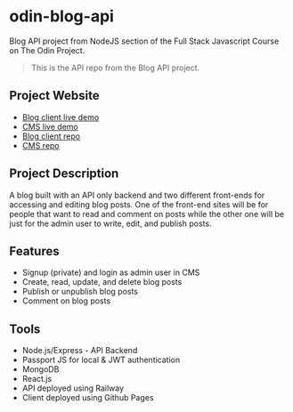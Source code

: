 # odin-blog-api
Blog API project from NodeJS section of the Full Stack Javascript Course on The Odin Project.
> This is the API repo from the Blog API project.

## Project Website
- [Blog client live demo](https://mraffia.github.io/odin-blog)
- [CMS live demo](https://mraffia.github.io/odin-blog-cms)
- [Blog client repo](https://github.com/mraffia/odin-blog)
- [CMS repo](https://github.com/mraffia/odin-blog-cms)

## Project Description
A blog built with an API only backend and two different front-ends for accessing and editing blog posts. One of the front-end sites will be for people that want to read and comment on posts while the other one will be just for the admin user to write, edit, and publish posts.

## Features
- Signup (private) and login as admin user in CMS
- Create, read, update, and delete blog posts
- Publish or unpublish blog posts
- Comment on blog posts

## Tools
- Node.js/Express - API Backend
- Passport JS for local & JWT authentication
- MongoDB
- React.js
- API deployed using Railway
- Client deployed using Github Pages
